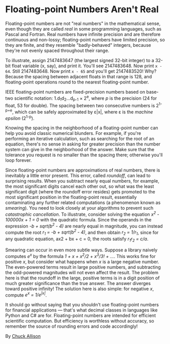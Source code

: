 # Floating-point Numbers Aren't Real

Floating-point numbers are not "real numbers" in the mathematical sense, even though they are called *real* in some programming languages, such as Pascal and Fortran. Real numbers have infinite precision and are therefore continuous and non-lossy; floating-point numbers have limited precision, so they are finite, and they resemble "badly-behaved" integers, because they're not evenly spaced throughout their range.

To illustrate, assign 2147483647 (the largest signed 32-bit integer) to a 32-bit float variable (x, say), and print it. You'll see 2147483648. Now print `x - 64`. Still 2147483648. Now print `x - 65` and you'll get 2147483520! Why? Because the spacing between adjacent floats in that range is 128, and floating-point operations round to the nearest floating-point number.

IEEE floating-point numbers are fixed-precision numbers based on base-two scientific notation: 1.d<sub>1</sub>d<sub>2</sub>...d<sub>p-1</sub> × 2<sup>e</sup>, where *p* is the precision (24 for float, 53 for double). The spacing between two consecutive numbers is 2<sup>1-p+e</sup>, which can be safely approximated by ε|x|, where ε is the *machine epsilon* (2<sup>1-p</sup>).

Knowing the spacing in the neighborhood of a floating-point number can help you avoid classic numerical blunders. For example, if you're performing an iterative calculation, such as searching for the root of an equation, there's no sense in asking for greater precision than the number system can give in the neighborhood of the answer. Make sure that the tolerance you request is no smaller than the spacing there; otherwise you'll loop forever.

Since floating-point numbers are approximations of real numbers, there is inevitably a little error present. This error, called *roundoff*, can lead to surprising results. When you subtract nearly equal numbers, for example, the most significant digits cancel each other out, so what was the least significant digit (where the roundoff error resides) gets promoted to the most significant position in the floating-point result, essentially contaminating any further related computations (a phenomenon known as *smearing*). You need to look closely at your algorithms to prevent such *catastrophic cancellation*. To illustrate, consider solving the equation *x<sup>2</sup> - 100000x + 1 = 0* with the quadratic formula. Since the operands in the expression *-b + sqrt(b<sup>2</sup> - 4)* are nearly equal in magnitude, you can instead compute the root *r<sub>1</sub> = -b + sqrt(b<sup>2</sup> - 4)*, and then obtain *r<sub>2</sub> = 1/r<sub>1</sub>*, since for any quadratic equation, ax2 + bx + c = 0, the roots satisfy *r<sub>1</sub>r<sub>2</sub> = c/a*.

Smearing can occur in even more subtle ways. Suppose a library naively computes *e<sup>x</sup>* by the formula *1 + x + x<sup>2</sup>/2 + x<sup>3</sup>/3! + ...*. This works fine for positive *x*, but consider what happens when *x* is a large negative number. The even-powered terms result in large positive numbers, and subtracting the odd-powered magnitudes will not even affect the result. The problem here is that the roundoff in the large, positive terms is in a digit position of much greater significance than the true answer. The answer diverges toward positive infinity! The solution here is also simple: for negative *x*, compute *e<sup>x</sup> = 1/e<sup>|x|</sup>*.

It should go without saying that you shouldn't use floating-point numbers for financial applications — that's what decimal classes in languages like Python and C# are for. Floating-point numbers are intended for efficient scientific computation. But efficiency is worthless without accuracy, so remember the source of rounding errors and code accordingly!

By [Chuck Allison](http://programmer.97things.oreilly.com/wiki/index.php/Chuck_Allison)